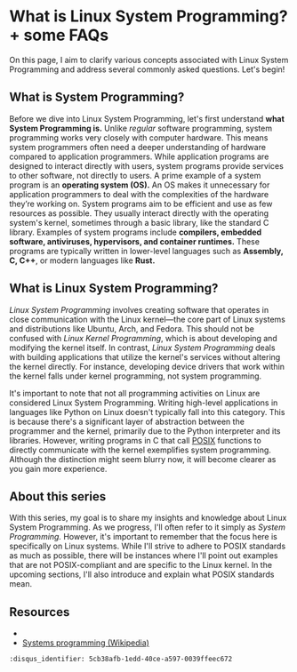# What is Linux System Programming? + some FAQs

On this page, I aim to clarify various concepts associated with Linux System
Programming and address several commonly asked questions. Let's begin!

## What is System Programming?

Before we dive into Linux System Programming, let's first understand **what
System Programming is.** Unlike *regular* software programming, system
programming works very closely with computer hardware. This means system
programmers often need a deeper understanding of hardware compared to
application programmers. While application programs are designed to interact
directly with users, system programs provide services to other software, not
directly to users. A prime example of a system program is an **operating system
(OS).** An OS makes it unnecessary for application programmers to deal with the
complexities of the hardware they’re working on. System programs aim to be
efficient and use as few resources as possible. They usually interact directly
with the operating system's kernel, sometimes through a basic library, like the
standard C library. Examples of system programs include **compilers, embedded
software, antiviruses, hypervisors, and container runtimes.** These programs are
typically written in lower-level languages such as **Assembly, C, C++**, or
modern languages like **Rust.**

## What is Linux System Programming?

*Linux System Programming* involves creating software that operates in close
communication with the Linux kernel—the core part of Linux systems and
distributions like Ubuntu, Arch, and Fedora. This should not be confused with
*Linux Kernel Programming*, which is about developing and modifying the kernel
itself. In contrast, *Linux System Programming* deals with building applications
that utilize the kernel's services without altering the kernel directly. For
instance, developing device drivers that work within the kernel falls under
kernel programming, not system programming.

It's important to note that not all programming activities on Linux are
considered Linux System Programming. Writing high-level applications in
languages like Python on Linux doesn't typically fall into this category. This
is because there's a significant layer of abstraction between the programmer and
the kernel, primarily due to the Python interpreter and its libraries. However,
writing programs in C that call [POSIX](https://en.wikipedia.org/wiki/POSIX)
functions to directly communicate with the kernel exemplifies system
programming. Although the distinction might seem blurry now, it will become
clearer as you gain more experience.

## About this series

With this series, my goal is to share my insights and knowledge about Linux
System Programming. As we progress, I'll often refer to it simply as *System
Programming.* However, it's important to remember that the focus here is
specifically on Linux systems. While I'll strive to adhere to POSIX standards as
much as possible, there will be instances where I'll point out examples that are
not POSIX-compliant and are specific to the Linux kernel. In the upcoming
sections, I'll also introduce and explain what POSIX standards mean.

## Resources

- [](resources.md)
- [Systems programming (Wikipedia)](https://en.wikipedia.org/wiki/Systems_programming)

```{disqus}
:disqus_identifier: 5cb38afb-1edd-40ce-a597-0039ffeec672
```
